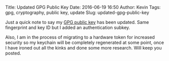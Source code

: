 Title: Updated GPG Public Key
Date: 2016-06-19 16:50
Author: Kevin
Tags: gpg, cryptography, public key, update
Slug: updated-gpg-public-key

Just a quick note to say my [GPG public key](/misc/KevinatKevinisageekdotorg.gpg.asc) has been updated. Same fingerprint and key ID but I added an authentication subkey.

Also, I am in the process of migrating to a hardware token for increased security so my keychain will be completely regenerated at some point, once I have ironed out all the kinks and done some more research. Will keep you posted.